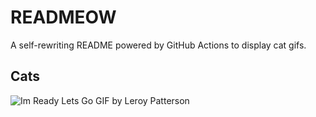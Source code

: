 # READMEOW

A self-rewriting README powered by GitHub Actions to display cat gifs.

## Cats

![Im Ready Lets Go GIF by Leroy Patterson](https://media3.giphy.com/media/CjmvTCZf2U3p09Cn0h/200.gif?cid=9acd02dak5c5qfolo6hfafh6oa99f4nl2y9ct39w4uhatdmt&ep=v1_gifs_search&rid=200.gif&ct=g)
